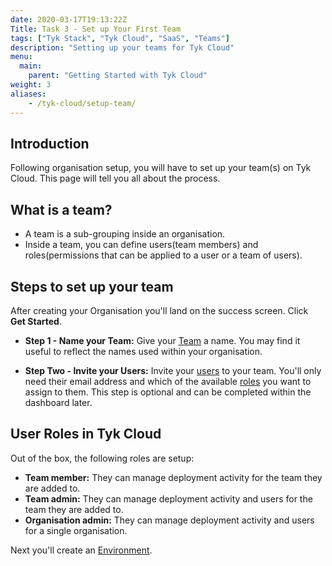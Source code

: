 ```yaml
---
date: 2020-03-17T19:13:22Z
Title: Task 3 - Set up Your First Team
tags: ["Tyk Stack", "Tyk Cloud", "SaaS", "Teams"]
description: "Setting up your teams for Tyk Cloud"
menu:
  main:
    parent: "Getting Started with Tyk Cloud"
weight: 3
aliases:
    - /tyk-cloud/setup-team/
---
```


## Introduction

Following organisation setup, you will have to set up your team(s) on Tyk Cloud. This page will tell you all about the process.

## What is a team?

* A team is a sub-grouping inside an organisation. 
* Inside a team, you can define users(team members) and roles(permissions that can be applied to a user or a team of users).

## Steps to set up your team

After creating your Organisation you'll land on the success screen. Click **Get Started**.

* **Step 1 - Name your Team:** Give your [Team](/docs/tyk-cloud/troubleshooting-support/glossary/#team) a name. You may find it useful to reflect the names used within your organisation.

* **Step Two - Invite your Users:** Invite your [users](/docs/tyk-cloud/troubleshooting-support/glossary/#user) to your team. You'll only need their email address and which of the available [roles](/docs/tyk-cloud/troubleshooting-support/glossary/#role) you want to assign to them. This step is optional and can be completed within the dashboard later.

## User Roles in Tyk Cloud

Out of the box, the following roles are setup:

* **Team member:** They can manage deployment activity for the team they are added to.
* **Team admin:** They can manage deployment activity and users for the team they are added to.
* **Organisation admin:** They can manage deployment activity and users for a single organisation.

Next you'll create an [Environment](/docs/tyk-cloud/getting-started-tyk-cloud/setup-environment/).
